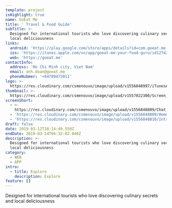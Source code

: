 ```yaml
---
template: project
isHighlight: true
name: GoEat Me
title: ' Travel & Food Guide'
subTitle: >-
  Designed for international tourists who love discovering culinary secrets and
  local deliciousness
links:
  android: 'https://play.google.com/store/apps/details?id=com.goeat.me'
  ios: 'https://itunes.apple.com/vn/app/goeat-me-your-food-guru/id1274200319?mt=8'
  web: 'https://goeat.me'
contactInfo:
  address: 'Ho Chi Minh city, Viet Nam'
  email: anh.doan@goeat.me
  phoneNubmer: '+84789472011'
logo: >-
  https://res.cloudinary.com/csmenouvo/image/upload/v1556848997/iTunesArtwork_1x.png
thumbnail: >-
  https://res.cloudinary.com/csmenouvo/image/upload/v1557022300/Screen_Shot_2019-05-05_at_9.09.43_AM.png
screenShort:
  - >-
    https://res.cloudinary.com/csmenouvo/image/upload/v1556848809/Chat_Detail.png
  - 'https://res.cloudinary.com/csmenouvo/image/upload/v1556848809/Home.png'
  - 'https://res.cloudinary.com/csmenouvo/image/upload/v1556848810/Intro_1.png'
draft: false
date: 2019-03-12T18:14:49.550Z
endDate: 2019-03-14T04:32:02.046Z
description: >-
  Designed for international tourists who love discovering culinary secrets and
  local deliciousness
category:
  - WEB
  - APP
intro:
  - title: Explore
    description: Explore
feature: []
---
```

Designed for international tourists who love discovering culinary secrets and local deliciousness
